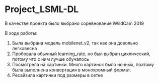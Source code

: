 # Project_LSML-DL

В качестве проекта было выбрано соревнование iWildCam 2019

В ходе работы:
1. Была выбрана модель mobilenet_v2, так как она довольно легковесна
2. Пробовала обычный learning_rate, но был выбран циклический, потому что с ним лучше обучалось
3. Посмотрела на картинки. Много картинок было ночных, поэтому была выполнена конвертация в монохромный формат.
4. Ресайзила картинки под размеры в сетке

